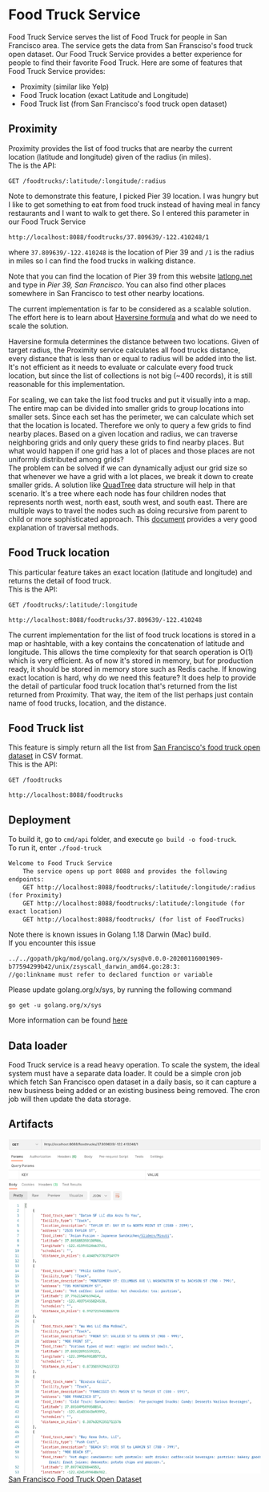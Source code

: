 # Food Truck Service

Food Truck Service serves the list of Food Truck for people in San Francisco area.  The service gets the data from San Fransciso's food truck open dataset.  Our Food Truck Service provides a better experience for people to find their favorite Food Truck.  Here are some of features that Food Truck Service provides:

* Proximity (similar like Yelp)
* Food Truck location (exact Latitude and Longitude)
* Food Truck list (from San Francisco's food truck open dataset)

## Proximity

Proximity provides the list of food trucks that are nearby the current location (latitude and longitude) given of the radius (in miles).  
The is the API:

``` text
GET /foodtrucks/:latitude/:longitude/:radius
```

Note to demonstrate this feature, I picked Pier 39 location.  I was hungry but I like to get something to eat from food truck instead of having meal in fancy restaurants and I want to walk to get there.  So I entered this parameter in our Food Truck Service

``` text
http://localhost:8088/foodtrucks/37.809639/-122.410248/1
```

where `37.809639/-122.410248` is the location of Pier 39 and `/1` is the radius in miles so I can find the food trucks in walking distance.  

Note that you can find the location of Pier 39 from this website [latlong.net](https://latlong.net) and type in *Pier 39, San Francisco*.  You can also find other places somewhere in San Francisco to test other nearby locations.

The current implementation is far to be considered as a scalable solution.  The effort here is to learn about [Haversine formula](https://en.wikipedia.org/wiki/Haversine_formula) and what do we need to scale the solution.

Haversine formula determines the distance between two locations.  Given of target radius, the Proximity service calculates all food trucks distance, every distance that is less than or equal to radius will be added into the list.  
It's not efficient as it needs to evaluate or calculate every food truck location, but since the list of collections is not big (~400 records), it is still reasonable for this implementation.  

For scaling, we can take the list food trucks and put it visually into a map.  The entire map can be divided into smaller grids to group locations into smaller sets.  Since each set has the perimeter, we can calculate which set that the location is located.  Therefore we only to query a few grids to find nearby places.  Based on a given location and radius, we can traverse neighboring grids and only query these grids to find nearby places.  But what would happen if one grid has a lot of places and those places are not uniformly distributed among grids?  
The problem can be solved if we can dynamically adjust our grid size so that whenever we have a grid with a lot places, we break it down to create smaller grids.
A solution like [QuadTree](https://en.wikipedia.org/wiki/Quadtree) data structure will help in that scenario. It's a tree where each node has four children nodes that represents north west, north east, south west, and south east.
There are multiple ways to travel the nodes such as doing recursive from parent to child or more sophisticated approach.  This [document](https://www.merl.com/publications/docs/TR2002-41.pdf) provides a very good explanation of traversal methods.

## Food Truck location

This particular feature takes an exact location (latitude and longitude) and returns the detail of food truck.  
This is the API:

``` text
GET /foodtrucks/:latitude/:longitude
```

``` text
http://localhost:8088/foodtrucks/37.809639/-122.410248
```

The current implementation for the list of food truck locations is stored in a map or hashtable, with a key contains the concatenation of latitude and longitude.  This allows the time complexity for that search operation is O(1) which is very efficient.  As of now it's stored in memory, but for production ready, it should be stored in memory store such as Redis cache.  If knowing exact location is hard, why do we need this feature?  It does help to provide the detail of particular food truck location that's returned from the list returned from Proximity.  That way, the item of the list perhaps just contain name of food trucks, location, and the distance.

## Food Truck list

This feature is simply return all the list from [San Francisco's food truck open dataset](https://data.sfgov.org/api/views/rqzj-sfat/rows.csv) in CSV format.  
This is the API:

``` text
GET /foodtrucks
```

``` text
http://localhost:8088/foodtrucks
```

## Deployment

To build it, go to `cmd/api` folder, and execute `go build -o food-truck`.  
To run it, enter `./food-truck`

``` text
Welcome to Food Truck Service
    The service opens up port 8088 and provides the following endpoints:
    GET http://localhost:8088/foodtrucks/:latitude/:longitude/:radius (for Proximity)
    GET http://localhost:8088/foodtrucks/:latitude/:longitude (for exact location)
    GET http://localhost:8088/foodtrucks/ (for list of FoodTrucks)
```

Note there is known issues in Golang 1.18 Darwin (Mac) build.  
If you encounter this issue

``` text
../../gopath/pkg/mod/golang.org/x/sys@v0.0.0-20200116001909-b77594299b42/unix/zsyscall_darwin_amd64.go:28:3: 
//go:linkname must refer to declared function or variable
```

Please update golang.org/x/sys, by running the following command

``` text
go get -u golang.org/x/sys
```

More information can be found [here](https://stackoverflow.com/questions/71507321/go-1-18-build-error-on-mac-unix-syscall-darwin-1-13-go253-golinkname-mus)

## Data loader

Food Truck service is a read heavy operation.  To scale the system, the ideal system must have a separate data loader.  It could be a simple cron job which fetch San Francisco open dataset in a daily basis,
so it can capture a new business being added or an existing business being removed.  The cron job will then update the data storage.

## Artifacts

![image](artifacts/Screen_Shot_Proximity.png)  
[San Francisco Food Truck Open Dataset](artifacts/Mobile_Food_Facility_Permit.csv)
